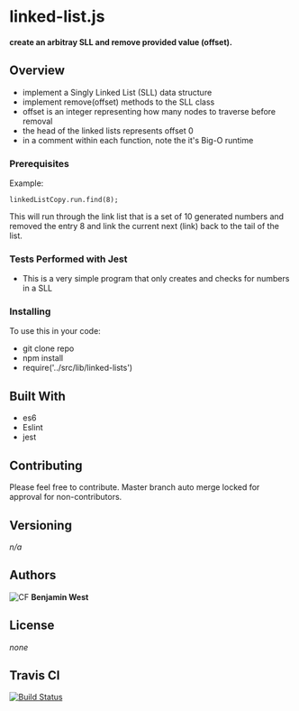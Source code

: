 # linked-list.js
#### create an arbitray SLL and remove provided value (offset).

## Overview

- implement a Singly Linked List (SLL) data structure
- implement remove(offset) methods to the SLL class
- offset is an integer representing how many nodes to traverse before removal
- the head of the linked lists represents offset 0
- in a comment within each function, note the it's Big-O runtime


### Prerequisites

Example:
```
linkedListCopy.run.find(8); 
```
This will run through the link list that is a set of 10 generated numbers and removed the entry 8 and link the current next (link) back to the tail of the list.

### Tests Performed with Jest
- This is a very simple program that only creates and checks for numbers in a SLL

### Installing

To use this in your code:

- git clone repo 
- npm install 
- require('../src/lib/linked-lists')

## Built With

* es6
* Eslint
* jest

## Contributing

Please feel free to contribute. Master branch auto merge locked for approval for non-contributors.

## Versioning

*n/a*

## Authors

![CF](http://i.imgur.com/7v5ASc8.png) **Benjamin West** 

## License

*none*

## Travis CI
[![Build Status](https://travis-ci.com/bgwest/05-linked-lists-FUNdamentals.svg?branch=master)](https://travis-ci.com/bgwest/05-linked-lists-FUNdamentals)